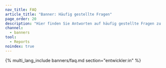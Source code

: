 ```yaml
---
nav_title: FAQ
article_title: "Banner: Häufig gestellte Fragen"
page_order: 20
description: "Hier finden Sie Antworten auf häufig gestellte Fragen zu Bannern in Braze."
channel:
  - banners
tool:
  - Reports
noindex: true
---
```


{% multi_lang_include banners/faq.md section="entwickler:in" %}